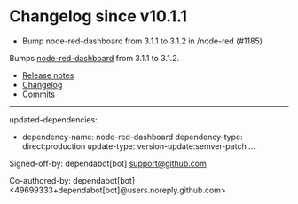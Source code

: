 # Changelog since v10.1.1
- Bump node-red-dashboard from 3.1.1 to 3.1.2 in /node-red (#1185)

Bumps [node-red-dashboard](https://github.com/node-red/node-red-dashboard) from 3.1.1 to 3.1.2.
- [Release notes](https://github.com/node-red/node-red-dashboard/releases)
- [Changelog](https://github.com/node-red/node-red-dashboard/blob/master/CHANGELOG.md)
- [Commits](https://github.com/node-red/node-red-dashboard/commits/3.1.2)

---
updated-dependencies:
- dependency-name: node-red-dashboard
  dependency-type: direct:production
  update-type: version-update:semver-patch
...

Signed-off-by: dependabot[bot] <support@github.com>

Co-authored-by: dependabot[bot] <49699333+dependabot[bot]@users.noreply.github.com> 
